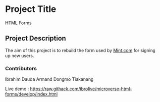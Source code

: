 # Project Title
HTML Forms

## Project Description
The aim of this project is to rebuild the form used by [Mint.com](http://www.mint.com/) for signing up new users.


### Contributors

Ibrahim Dauda
Armand Dongmo Tiakanang

Live demo : https://raw.githack.com/ibrolive/microverse-html-forms/develop/index.html



 

